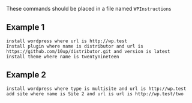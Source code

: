 These commands should be placed in a file named `WPInstructions`

## Example 1

```
install wordpress where url is http://wp.test
Install plugin where name is distributor and url is https://github.com/10up/distributor.git and version is latest
install theme where name is twentynineteen
```

## Example 2

```
install wordpress where type is multisite and url is http://wp.test
add site where name is Site 2 and url is url is http://wp.test/two
```
